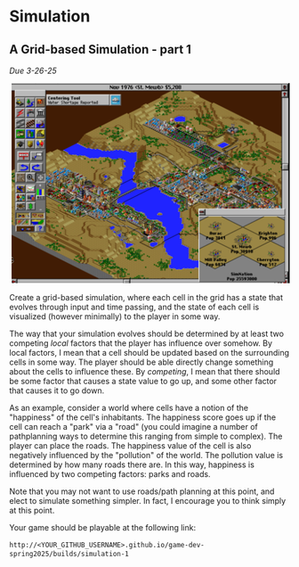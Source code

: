 # Simulation

## A Grid-based Simulation - part 1

*Due 3-26-25*

<p align="right">
    <picture>
        <img src="./images/sc2000.png" width="500">
    </picture>
</p>

Create a grid-based simulation, where each cell in the grid has a state that evolves through input and time passing, and the state of each cell is visualized (however minimally) to the player in some way. 

The way that your simulation evolves should be determined by at least two competing *local* factors that the player has influence over somehow. By local factors, I mean that a cell should be updated based on the surrounding cells in some way. The player should be able directly change something about the cells to influence these. By *competing*, I mean that there should be some factor that causes a state value to go up, and some other factor that causes it to go down.

As an example, consider a world where cells have a notion of the "happiness" of the cell's inhabitants. The happiness score goes up if the cell can reach a "park" via a "road" (you could imagine a number of pathplanning ways to determine this ranging from simple to complex). The player can place the roads. The happiness value of the cell is also negatively influenced by the "pollution" of the world. The pollution value is determined by how many roads there are. In this way, happiness is influenced by two competing factors: parks and roads. 

Note that you may not want to use roads/path planning at this point, and elect to simulate something simpler. In fact, I encourage you to think simply at this point.

Your game should be playable at the following link:

```
http://<YOUR_GITHUB_USERNAME>.github.io/game-dev-spring2025/builds/simulation-1
```